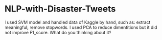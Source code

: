 # NLP-with-Disaster-Tweets
I used SVM model and handled data of Kaggle by hand, such as: extract meaningful, remove stopwords. I used PCA to reduce dimentitions but it did not improve F1_score. What do you thinking about it?

